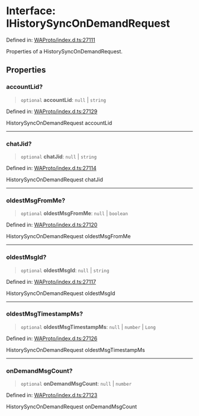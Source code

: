 # Interface: IHistorySyncOnDemandRequest

Defined in: [WAProto/index.d.ts:27111](https://github.com/Fokusdotid/Baileys/blob/8399cb6fd4e55090cdf57b06ffaae3e8a88880fe/WAProto/index.d.ts#L27111)

Properties of a HistorySyncOnDemandRequest.

## Properties

### accountLid?

> `optional` **accountLid**: `null` \| `string`

Defined in: [WAProto/index.d.ts:27129](https://github.com/Fokusdotid/Baileys/blob/8399cb6fd4e55090cdf57b06ffaae3e8a88880fe/WAProto/index.d.ts#L27129)

HistorySyncOnDemandRequest accountLid

***

### chatJid?

> `optional` **chatJid**: `null` \| `string`

Defined in: [WAProto/index.d.ts:27114](https://github.com/Fokusdotid/Baileys/blob/8399cb6fd4e55090cdf57b06ffaae3e8a88880fe/WAProto/index.d.ts#L27114)

HistorySyncOnDemandRequest chatJid

***

### oldestMsgFromMe?

> `optional` **oldestMsgFromMe**: `null` \| `boolean`

Defined in: [WAProto/index.d.ts:27120](https://github.com/Fokusdotid/Baileys/blob/8399cb6fd4e55090cdf57b06ffaae3e8a88880fe/WAProto/index.d.ts#L27120)

HistorySyncOnDemandRequest oldestMsgFromMe

***

### oldestMsgId?

> `optional` **oldestMsgId**: `null` \| `string`

Defined in: [WAProto/index.d.ts:27117](https://github.com/Fokusdotid/Baileys/blob/8399cb6fd4e55090cdf57b06ffaae3e8a88880fe/WAProto/index.d.ts#L27117)

HistorySyncOnDemandRequest oldestMsgId

***

### oldestMsgTimestampMs?

> `optional` **oldestMsgTimestampMs**: `null` \| `number` \| `Long`

Defined in: [WAProto/index.d.ts:27126](https://github.com/Fokusdotid/Baileys/blob/8399cb6fd4e55090cdf57b06ffaae3e8a88880fe/WAProto/index.d.ts#L27126)

HistorySyncOnDemandRequest oldestMsgTimestampMs

***

### onDemandMsgCount?

> `optional` **onDemandMsgCount**: `null` \| `number`

Defined in: [WAProto/index.d.ts:27123](https://github.com/Fokusdotid/Baileys/blob/8399cb6fd4e55090cdf57b06ffaae3e8a88880fe/WAProto/index.d.ts#L27123)

HistorySyncOnDemandRequest onDemandMsgCount
